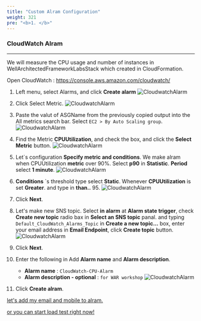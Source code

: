 ```yaml
---
title: "Custom Alram Configuration"
weight: 321
pre: "<b>1. </b>"
---
```


### CloudWatch Alram
---
We will measure the CPU usage and number of instances in WellArchitectedFrameworkLabsStack which created in CloudFormation.
 
Open CloudWatch : https://console.aws.amazon.com/cloudwatch/ 

1. Left menu, select Alarms, and click **Create alarm**
    ![CloudwatchAlarm](/images/war/cloudwatch-alarm.png#medium)

1. Click Select Metric.
    ![CloudwatchAlarm](/images/war/cloudwatch-alarm-metric.png#medium)

1. Paste the valut of ASGName from the previously copied output into the All metrics search bar. Select `EC2 > By Auto Scaling group`.
    ![CloudwatchAlarm](/images/war/cloudwatch-alarm-asg.png#medium)

1. Find the  Metric **CPUUtilization**, and check the box, and click the **Select Metric** button.
    ![CloudwatchAlarm](/images/war/cloudwatch-alarm-cpu.png#medium)

1. Let`s configuration **Specify metric and conditions**. We make alram when CPUUtilization **metric** over 90%. Select **p90** in **Statistic**. **Period** select **1 minute**.
    ![CloudwatchAlarm](/images/war/cloudwatch-alarm-setting.png#medium)

1. **Conditions** `s threshold type select **Static**. Whenever **CPUUtilization** is set **Greater**. and type in **than..** 95.
    ![CloudwatchAlarm](/images/war/cloudwatch-percent.png#medium)

1. Click **Next**.

1. Let's make new SNS topic. Select  **in alarm** at **Alarm state trigger**, check **Create new topic** radio bax in **Select an SNS topic** panal. and typing `Default_CloudWatch_Alarms_Topic` in  **Create a new topic...** box, enter your email address in **Email Endpoint**, click **Create topic** button. 
    ![CloudwatchAlarm](/images/war/cloudwatch-create-topic.png#medium)
1. Click **Next**.
1. Enter the following in Add **Alarm name** and **Alarm description**.
    - **Alarm name** : `CloudWatch-CPU-Alarm`
    - **Alarm description - optional** : `for WAR workshop`
    ![CloudwatchAlarm](/images/war/cloudwatch-alarm-fin.png#medium)

1. Click **Create alram**. 

[let's add my email and mobile to alram.](/en/performanceefficiency/cloudwatcheventemail/snstopic)

[or you can start load test right now!](/en/performanceefficiency/cloudwatcheventemail/ec2)


 
